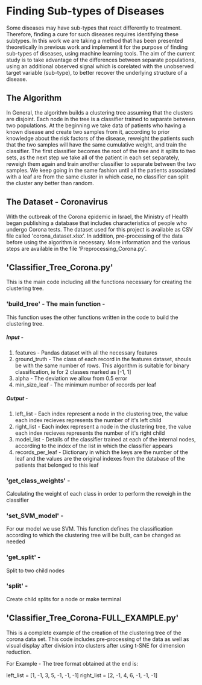 # Finding Sub-types of Diseases 

Some diseases may have sub-types that react differently to treatment. Therefore, finding a cure for such diseases requires identifying these subtypes. 
In this work we are taking a method that has been presented theoretically in previous work and implement it for the purpose of finding sub-types of diseases, using machine learning tools. The aim of the current study is to take advantage of the differences between separate populations, using an additional observed signal which is corelated with the unobserved target variable (sub-type), to better recover the underlying structure of a disease. 

## The Algorithm 

In General, the algorithm builds a clustering tree assuming that the clusters are disjoint. Each node in  the tree is a classifier trained to separate between two populations. At the beginning we take data of patients who having a known disease and create two samples from it, according to prior knowledge about the risk factors of the disease, reweight the patients such that the two samples will have the same cumulative weight, and train the classifier. The first classifier becomes the root of the tree and it splits to two sets, as the next step we take all of the patient in each set separately, reweigh them again and train another classifier to separate between the two samples. We keep going in the same fashion until all the patients associated with a leaf are from the same cluster in which case, no classifier can split the cluster any better than random.

## The Dataset - Coronavirus

With the outbreak of the Corona epidemic in Israel, the Ministry of Health began publishing a database that includes characteristics of people who undergo Corona tests. The dataset used for this project is available as CSV file called 'corona_dataset.xlsx'. In addition, pre-processing of the data before using the algorithm is necessary. More information and the various steps are available in the file 'Preprocessing_Corona.py'. 

## 'Classifier_Tree_Corona.py' 

This is the main code including all the functions necessary for creating the clustering tree. 

### 'build_tree' - The main function - 
This function uses the other functions written in the code to build the clustering tree.

##### Input - 
1. features - Pandas dataset with all the necessary features
2. ground_truth - The class of each record in the features dataset, shouls be with the same number of rows. This algorithm is suitable for binary classification, ie for 2 classes marked as [-1, 1]
3. alpha - The deviation we allow from 0.5 error
4. min_size_leaf - The minimum number of records per leaf

##### Output - 
1. left_list - Each index represent a node in the clustering tree, the value each index recieves represents the number of it's left child
2. right_list - Each index represent a node in the clustering tree, the value each index recieves represents the number of it's right child
3. model_list - Details of the classifier trained at each of the internal nodes, according to the index of the list in which the classifier appears
4. records_per_leaf - Dictionary in which the keys are the number of the leaf and the values are the original indexes from the database of the patients that belonged to this leaf

### 'get_class_weights' - 
Calculating the weight of each class in order to perform the reweigh in the classifier

### 'set_SVM_model' - 
For our model we use SVM. This function defines the classification according to which the clustering tree will be built, can be changed as needed

### 'get_split' - 
Split to two child nodes

### 'split' - 
Create child splits for a node or make terminal


## 'Classifier_Tree_Corona-FULL_EXAMPLE.py' 

This is a complete example of the creation of the clustering tree of the corona data set. This code includes pre-processing of the data as well as visual display after division into clusters after using t-SNE for dimension reduction. 

For Example - The tree format obtained at the end is:

  left_list = [1, -1, 3, 5, -1, -1, -1]
  right_list = [2, -1, 4, 6, -1, -1, -1]


